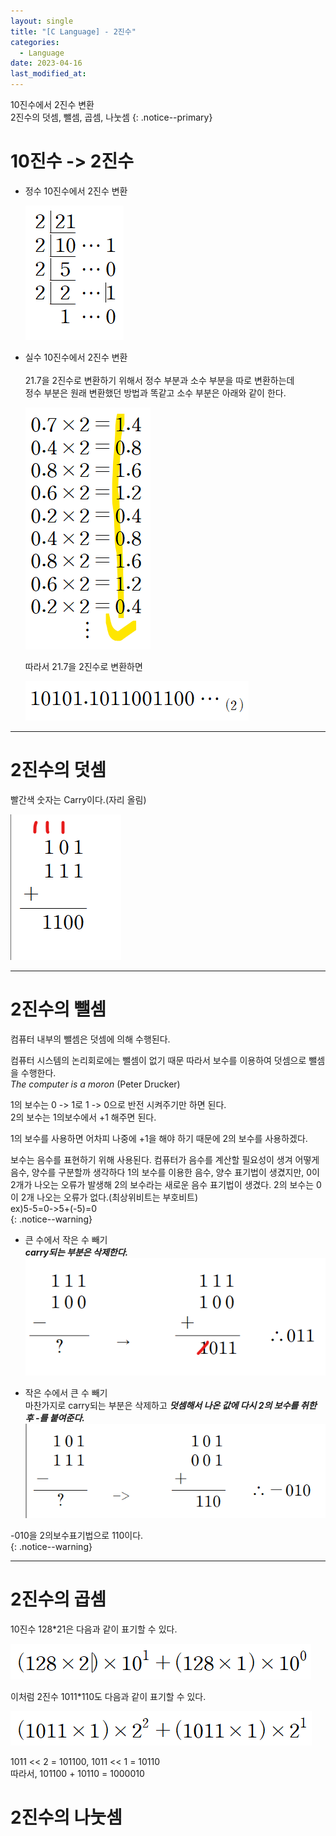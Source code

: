 ```yaml
---
layout: single
title: "[C Language] - 2진수"
categories:
  - Language
date: 2023-04-16
last_modified_at: 
---
```


10진수에서 2진수 변환<br> 
2진수의 덧셈, 뺄셈, 곱셈, 나눗셈
{: .notice--primary}

# 10진수 -> 2진수 

+ 정수 10진수에서 2진수 변환

  [![2진수변환](/assets/C/1.png "2진수변환")](#markdown)

+ 실수 10진수에서 2진수 변환<br><br>
  21.7을 2진수로 변환하기 위해서 정수 부분과 소수 부분을 따로 변환하는데<br> 
  정수 부분은 원래 변환했던 방법과 똑같고 소수 부분은 아래와 같이 한다.<br> 

  [![2진수변환](/assets/C/2.png "2진수변환")](#markdown)

  따라서 21.7을 2진수로 변환하면 

  [![2진수변환](/assets/C/3.png "2진수변환")](#markdown)

---

# 2진수의 덧셈 

빨간색 숫자는 Carry이다.(자리 올림)

[![2진수변환](/assets/C/4.png "2진수변환")](#markdown)

---

# 2진수의 뺄셈 

컴퓨터 내부의 뺄셈은 덧셈에 의해 수행된다. 

컴퓨터 시스템의 논리회로에는 뺄셈이 없기 때문 따라서 보수를 이용하여 덧셈으로 뺄셈을 수행한다.<br> 
*The computer is a moron* (Peter Drucker)<br>

1의 보수는 0 -> 1로 1 -> 0으로 반전 시켜주기만 하면 된다.<br>
2의 보수는 1의보수에서 +1 해주면 된다. 

1의 보수를 사용하면 어차피 나중에 +1을 해야 하기 때문에 2의 보수를 사용하겠다. 

보수는 음수를 표현하기 위해 사용된다. 컴퓨터가 음수를 계산할 필요성이 생겨 어떻게 음수, 양수를 구분할까 생각하다 1의 보수를 이용한 음수, 양수 표기법이 생겼지만, 0이 2개가 나오는 오류가 발생해 2의 보수라는 새로운 음수 표기법이 생겼다. 2의 보수는 0이 2개 나오는 오류가 없다.(최상위비트는 부호비트) <br> ex\)5\-5=0\-\>5\+\(-5\)=0<br>
{: .notice--warning} 

+ 큰 수에서 작은 수 빼기<br>
***carry되는 부분은 삭제한다.***<br>
[![2진수변환](/assets/C/5.png "2진수변환")](#markdown)<br>


+ 작은 수에서 큰 수 빼기<br> 
마찬가지로 carry되는 부분은 삭제하고 ***덧셈해서 나온 값에 다시 2의 보수를 취한 후 -를 붙여준다.***<br>
[![2진수변환](/assets/C/6.png "2진수변환")](#markdown)<br>

-010을 2의보수표기법으로 110이다.<br>
{: .notice--warning} 

---

# 2진수의 곱셈 

10진수 128*21은 다음과 같이 표기할 수 있다. 

[![2진수변환](/assets/C/7.png "2진수변환")](#markdown)<br>

이처럼 2진수 1011*110도 다음과 같이 표기할 수 있다. 

[![2진수변환](/assets/C/8.png "2진수변환")](#markdown)<br>

1011 << 2 = 101100, 1011 << 1 = 10110<Br>
따라서, 101100 + 10110 = 1000010

# 2진수의 나눗셈 

